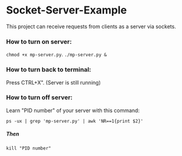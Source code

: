 # Socket-Server-Example
This project can receive requests from clients as a server via sockets.

### How to turn on server:
  ``chmod +x mp-server.py``. 
  ``./mp-server.py &``

### How to turn back to terminal:
Press CTRL+X". 
(Server is still running)

### How to turn off server:
Learn "PID number" of your server with this command:

  ``ps -ux | grep 'mp-server.py' | awk 'NR==1{print $2}'``
##### Then

  ``kill "PID number"``
